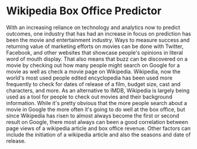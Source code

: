 Wikipedia Box Office Predictor
===========

With an increasing reliance on technology and analytics now to predict outcomes, one industry that has had an increase in focus on prediction has been the movie and entertainment industry. Ways to measure success and returning value of marketing efforts on movies can be done with Twitter, Facebook, and other websites that showcase people's opinions in literal word of mouth display. That also means that buzz can be discovered on a movie by checking out how many people might search on Google for a movie as well as check a movie page on Wikipedia. Wikipedia, now the world's most used people edited encyclopedia has been used more frequently to check for dates of release of a film, budget size, cast and characters, and more. As an alternative to IMDB, Wikipedia is largely being used as a tool for people to check out movies and their background information. While it's pretty obvious that the more people search about a movie in Google the more often it's going to do well at the box office, but since Wikipedia has risen to almost always become the first or second result on Google, there most always can been a good correlation between page views of a wikipedia article and box office revenue. Other factors can include the initiation of a wikipedia article and also the seasons and date of release. 


